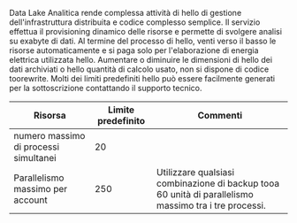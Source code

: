 Data Lake Analitica rende complessa attività di hello di gestione dell'infrastruttura distribuita e codice complesso semplice. Il servizio effettua il provisioning dinamico delle risorse e permette di svolgere analisi su exabyte di dati. Al termine del processo di hello, venti verso il basso le risorse automaticamente e si paga solo per l'elaborazione di energia elettrica utilizzata hello. Aumentare o diminuire le dimensioni di hello dei dati archiviati o hello quantità di calcolo usato, non si dispone di codice toorewrite. Molti dei limiti predefiniti hello può essere facilmente generati per la sottoscrizione contattando il supporto tecnico. 

| **Risorsa** | **Limite predefinito** | **Commenti** |
| --- | --- | --- |
| numero massimo di processi simultanei |20 | |
| Parallelismo massimo per account |250 |Utilizzare qualsiasi combinazione di backup tooa 60 unità di parallelismo massimo tra i tre processi. |

